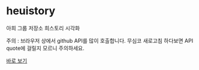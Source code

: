 # heuistory
아희 그룹 저장소 희스토리 시각화

주의 : 브라우저 상에서 github API를 많이 호출합니다. 무심코 새로고침 하다보면 API quote에 걸릴지 모르니 주의하세요.

[바로 보기](https://htmlpreview.github.io/?https://raw.githubusercontent.com/lexifdev/heuistory/d6bbc242c5328419296500aa5cb2c22ed779ccb4/index.html)
